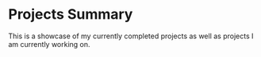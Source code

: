 # Projects Summary
This is a showcase of my currently completed projects as well as projects I am currently working on.
